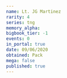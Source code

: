 ```yaml
---
name: Lt. JG Martinez
rarity: 4
series: tng
memory_alpha:
bigbook_tier: -1
events: 0
in_portal: true
date: 09/06/2020
obtained: Pack
mega: false
published: true
---
```



